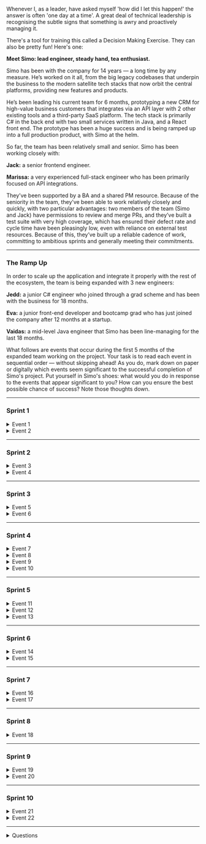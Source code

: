 Whenever I, as a leader, have asked myself 'how did I let this happen!' the answer is often 'one day at a time'. A great deal of technical leadership is recognising the subtle signs that something is awry and proactively managing it.

There's a tool for training this called a Decision Making Exercise. They can also be pretty fun! Here's one:

**Meet Simo: lead engineer, steady hand, tea enthusiast.**

Simo has been with the company for 14 years — a long time by any measure. He’s worked on it all, from the big legacy codebases that underpin the business to the modern satellite tech stacks that now orbit the central platforms, providing new features and products.

He’s been leading his current team for 6 months, prototyping a new CRM for high-value business customers that integrates via an API layer with 2 other existing tools and a third-party SaaS platform. The tech stack is primarily C# in the back end with two small services written in Java, and a React front end. The prototype has been a huge success and is being ramped up into a full production product, with Simo at the helm.

So far, the team has been relatively small and senior. Simo has been working closely with:

**Jack:** a senior frontend engineer.

**Marissa:** a very experienced full-stack engineer who has been primarily focused on API integrations. 

They’ve been supported by a BA and a shared PM resource. Because of the seniority in the team, they’ve been able to work relatively closely and quickly, with two particular advantages: two members of the team (Simo and Jack) have permissions to review and merge PRs, and they’ve built a test suite with very high coverage, which has ensured their defect rate and cycle time have been pleasingly low, even with reliance on external test resources. Because of this, they’ve built up a reliable cadence of work, committing to ambitious sprints and generally meeting their commitments.

---

### **The Ramp Up**

In order to scale up the application and integrate it properly with the rest of the ecosystem, the team is being expanded with 3 new engineers:

**Jedd:** a junior C# engineer who joined through a grad scheme and has been with the business for 18 months.

**Eva:** a junior front-end developer and bootcamp grad who has just joined the company after 12 months at a startup.

**Vaidas:** a mid-level Java engineer that Simo has been line-managing for the last 18 months.

What follows are events that occur during the first 5 months of the expanded team working on the project. Your task is to read each event in sequential order — without skipping ahead! As you do, mark down on paper or digitally which events seem significant to the successful completion of Simo's project. Put yourself in Simo's shoes: what would you do in response to the events that appear significant to you? How can you ensure the best possible chance of success? Note those thoughts down.

---

### **Sprint 1**

<details><summary>Event 1</summary>
</br>
The expanded team commits tickets to their first sprint. They include some easy starters for the new team members and some more complex work that Jack and Marissa are excited to get stuck into.
</details>

<details><summary>Event 2</summary>
</br>
Jedd submits his first PR, a simple update. Simo reviews it and notices some inconsistencies with the team's coding style as well as some missing tests. He leaves a list of comments for Jedd to fix and assigns it back to him.
</details>


---

### **Sprint 2**

<details><summary>Event 3</summary>

As the sprint progresses, Eva is struggling setting up her local development environment reliably and spends most of her time on Stack Overflow and ChatGPT, falling behind on her tickets.
</details>


<details><summary>Event 4</summary>
</br>
Marissa is asked to urgently fix a critical bug in another project, pulling her away from her assigned tasks for the sprint. The team still manages to meet their commitment, just.
</details>


---

### **Sprint 3**

<details><summary>Event 5</summary>
</br>

Jedd privately complains to Eva that Simo’s tone on pull request reviews is rude and that he feels some imposter syndrome. Eva mentions she’s struggling too and hasn’t been able to focus much on coding because of her setup issues.
</details>


<details><summary>Event 6</summary>
</br>

The impact of Eva's setup issues and Marissa's absence becomes clear as the team misses their sprint commitment for the first time, completing 80% of planned work.
</details>


---

### **Sprint 4**

<details><summary>Event 7</summary>
</br>

Marissa returns to find Eva has picked up one of her in-progress tickets but has struggled to make much progress, left some requirements half finished and abandoned it again. She hides her frustration.
</details>


<details><summary>Event 8</summary>
</br>

Vaidas opens a PR, and one test unexpectedly causes the suite to fail. When he re-runs the suite a third time, it passes. The PR gets approved and merged.
</details>


<details><summary>Event 9</summary>
</br>

Simo notices that the cycle time for tickets with the external QA team has increased. The delays are minor but he’s worried.
</details>


<details><summary>Event 10</summary>
</br>

At the end of the sprint, Jack mentions in a standup that he’s blocked on three tickets that are waiting for review and will need to carry them over. Simo has to carry the meeting as the rest of the team are quiet.
</details>

---

### **Sprint 5**

<details><summary>Event 11</summary>
</br>

At the midpoint of the sprint, two of Jack’s tickets are still in review. The third goes to QA, but the cycle time has increased even more.
</details>


<details><summary>Event 12</summary>
</br>

Simo spends three evenings in a row staying late to catch up on code reviews and project management tasks. He’s careful not to share this with the team.
</details>


<details><summary>Event 13</summary>
</br>

The team completes 85% of their tickets.
</details>


---

### **Sprint 6**

<details><summary>Event 14</summary>
</br>

The team releases their work into production, and the application falls over. Simo and Marissa spend a late night debugging and discover a subtle timezone discrepancy that has caused a 500 error in the API, bringing the whole app down.
</details>


<details><summary>Event 15</summary>
</br>

Following a washup, Simo implements a new code review policy, requiring at least two reviewers per PR in order to catch bugs before they’re merged. 
</details>


---

### **Sprint 7**

<details><summary>Event 16</summary>
</br>

Jack and Eva have a disagreement over the best approach to a complex UI problem. The debate gets heated, and Simo has to step in to mediate.
</details>


<details><summary>Event 17</summary>
</br>

Jack reports in standup that he has 4 tickets in QA, all waiting for feedback. Simo suggests he use the time to add reviews to PRs that are mounting up. 
</details>

---

### **Sprint 8**

<details><summary>Event 18</summary>
</br>

Mid-sprint, the team gets a last-minute request from upper management to add a new feature for a client demo. They reprioritise the sprint to allow time for Marissa and Jack to work on it.
</details>

---

### **Sprint 9**

<details><summary>Event 19</summary>
</br>

Jedd accidentally commits his work directly to main, causing both Marissa and Jack to end up with unexpected conflicts in their feature branches that need resolving. Marissa seems particularly frustrated, and the rework pushes the sprint timeline dangerously close to the deadline.
</details>


<details><summary>Event 20</summary>
</br>

Jack's disengagement becomes more apparent as he spends less time on reviews and more time on what seems to be personal projects or distractions.
</details>

---

### **Sprint 10**

<details><summary>Event 21</summary>
</br>

Jack drops a bombshell: he's accepted a job offer elsewhere and will be leaving the company in four weeks. Simo immediately thinks about how much of the frontend work depends on Jack.
</details>


<details><summary>Event 22</summary>
</br>

The team misses their sprint commitment, completing only 60% of the points committed.
</details>

---

<details><summary>Questions</summary>
</br>

What are the prospects for the project now?

Look back on your notes — when did you first notice the risks? And when did you realise they were going to be this damaging? Were your responses proportionate?
</details>
